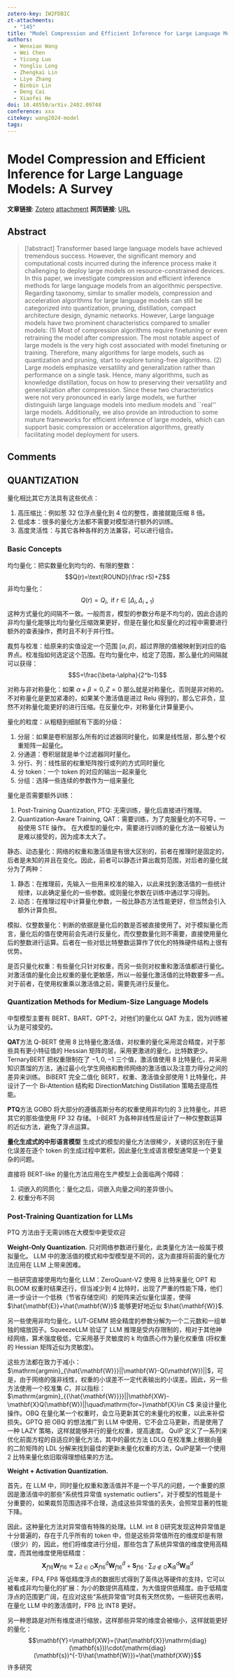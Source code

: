 ```yaml
---
zotero-key: IW2FDBIC
zt-attachments:
  - "145"
title: "Model Compression and Efficient Inference for Large Language Models: A Survey"
authors:
  - Wenxiao Wang
  - Wei Chen
  - Yicong Luo
  - Yongliu Long
  - Zhengkai Lin
  - Liye Zhang
  - Binbin Lin
  - Deng Cai
  - Xiaofei He
doi: 10.48550/arXiv.2402.09748
conference: xxx
citekey: wang2024-model
tags:
---
```

# Model Compression and Efficient Inference for Large Language Models: A Survey

**文章链接**: [Zotero](zotero://select/library/items/IW2FDBIC) [attachment](<file:///home/ilot/Zotero/storage/KV3YSMHP/Wang%20%E7%AD%89%20-%202024%20-%20Model%20Compression%20and%20Efficient%20Inference%20for%20Larg.pdf>)
**网页链接**: [URL](http://arxiv.org/abs/2402.09748)
## Abstract

>[!abstract]
>Transformer based large language models have achieved tremendous success. However, the significant memory and computational costs incurred during the inference process make it challenging to deploy large models on resource-constrained devices. In this paper, we investigate compression and efficient inference methods for large language models from an algorithmic perspective. Regarding taxonomy, similar to smaller models, compression and acceleration algorithms for large language models can still be categorized into quantization, pruning, distillation, compact architecture design, dynamic networks. However, Large language models have two prominent characteristics compared to smaller models: (1) Most of compression algorithms require finetuning or even retraining the model after compression. The most notable aspect of large models is the very high cost associated with model finetuning or training. Therefore, many algorithms for large models, such as quantization and pruning, start to explore tuning-free algorithms. (2) Large models emphasize versatility and generalization rather than performance on a single task. Hence, many algorithms, such as knowledge distillation, focus on how to preserving their versatility and generalization after compression. Since these two characteristics were not very pronounced in early large models, we further distinguish large language models into medium models and ``real'' large models. Additionally, we also provide an introduction to some mature frameworks for efficient inference of large models, which can support basic compression or acceleration algorithms, greatly facilitating model deployment for users.

## Comments


## QUANTIZATION

量化相比其它方法具有这些优点：
1. 高压缩比：例如葱 32 位浮点量化到 4 位的整性，直接就能压缩 8 倍。
2. 低成本：很多的量化方法都不需要对模型进行额外的训练。
3. 高度灵活性：与其它各种各样的方法兼容，可以进行组合。

### Basic Concepts
均匀量化：把实数量化到均匀的、有限的整数：
$$Q(r)=\text{ROUND}(\frac rS)+Z$$
非均匀量化：
$$Q(r)=Q_i,\text{ if }r\in[\Delta_i,\Delta_{i+1})$$
这种方式量化的间隔不一致。一般而言，模型的参数分布是不均匀的，因此合适的非均匀量化能够比均匀量化压缩效果更好，但是在量化和反量化的过程中需要进行额外的查表操作，费时且不利于并行性。

裁剪与校准：给原来的实值设定一个范围 $[\alpha,\beta]$，超过界限的值被映射到对应的临界点。校准指如何选定这个范围。在均匀量化中，给定了范围，那么量化的间隔就可以获得：
$$S=\frac{\beta-\alpha}{2^b-1}$$

对称与非对称量化：如果 $\alpha+\beta=0,Z=0$ 那么就是对称量化，否则是非对称的。不对称量化是更加紧凑的，如果某个激活值是进过 Relu 得到的，那么它非负，显然不对称量化能更好的进行压缩。在反量化中，对称量化计算量更小。

量化的粒度：从粗糙到细腻有下面的分级：
1. 分层：如果是卷积层那么所有的过滤器同时量化，如果是线性层，那么整个权重矩阵一起量化。
2. 分通道：卷积层就是单个过滤器同时量化。
3. 分行、列：线性层的权重矩阵按行或列的方式同时量化
4. 分 token：一个 token 的对应的输出一起来量化
5. 分组：选择一些连续的参数作为一组来量化

量化是否需要额外训练：
1. Post-Training Quantization, PTQ: 无需训练，量化后直接进行推理。
2. Quantization-Aware Training, QAT：需要训练，为了克服量化的不可导，一般使用 STE 操作。
在大模型的量化中，需要进行训练的量化方法一般被认为是难以接受的，因为成本太大了。

静态、动态量化：网络的权重和激活值是有很大区别的，前者在推理时是固定的，后者是未知的并且在变化。因此，前者可以静态计算出裁剪范围，对后者的量化就分为了两种：
1. 静态：在推理前，先输入一些用来校准的输入，以此来找到激活值的一些统计规律，以此确定量化的一些参数。或则量化参数在训练中通过学习得到。
2. 动态：在推理过程中计算量化参数，一般比静态方法性能更好，但当然会引入额外计算负担。

模拟、仅整数量化：判断的依据是量化后的数是否被直接使用了。对于模拟量化而言，量化后的值在使用前会先进行反量化，而仅整数量化则不需要，直接使用量化后的整数进行运算。后者在一些对低比特整数运算作了优化的特殊硬件结构上很有优势。

是否只量化权重：有些量化只针对权重，而另一些则对权重和激活值都进行量化。对激活值的量化会比权重的量化更敏感，所以一般量化激活值的比特数要多一点。对于前者，在使用权重乘以激活值之前，需要先进行反量化。

### Quantization Methods for Medium-Size Language Models
中型模型主要有 BERT、BART、GPT-2，对他们的量化以 QAT 为主，因为训练被认为是可接受的。

**QAT**方法
Q-BERT 使用 8 比特量化激活值，对权重的量化采用混合精度，对于那些具有更小特征值的 Hessian 矩阵的层，采用更激进的量化，比特数更少。
TernaryBERT 把权重限制在了 ${-1,0,-1}$ 三个值，激活值使用 8 比特量化，并采用知识蒸馏的方法，通过最小化学生网络和教师网络的激活值以及注意力得分之间的差异来训练。
BiBERT 完全二值化 BERT，权重、激活值全部使用 1 比特量化，并设计了一个 Bi-Attention 结构和 DirectionMatching Distillation 策略去提高性能。

**PTQ**方法
GOBO 将大部分的遵循高斯分布的权重使用非均匀的 3 比特量化，并把其它的那些值使用 FP 32 存储。
I-BERT 为各种非线性层设计了一种仅整数运算的近似方法，避免了浮点运算。


**量化生成式的中形语言模型**
生成式的模型的量化方法很稀少，关键的区别在于量化误差在逐个 token 的生成过程中累积，因此量化生成语言模型通常是一个更复杂的问题。

直接将 BERT-like 的量化方法应用在生产模型上会面临两个障碍：
1. 词嵌入的同质化：量化之后，词嵌入向量之间的差异很小。
2. 权重分布不同


### Post-Training Quantization for LLMs

PTQ 方法由于无需训练在大模型中更受欢迎


**Weight-Only Quantization.**
只对网络参数进行量化，此类量化方法一般属于模拟量化。
LLM 中的激活值的模式和中型模型是不同的，这为直接将前面的量化方法应用在 LLM 上带来困难。

一些研究直接使用均匀量化 LLM：ZeroQuant-V2 使用 8 比特来量化 OPT 和 BLOOM 权重时结果还行，但当减少到 4 比特时，出现了严重的性能下降，他们进一步设计一个低秩（节省存储空间）的矩阵来近似量化误差，使得 $\hat{\mathbf{E}}+\hat{\mathbf{W}}$ 能够更好地近似 $\hat{\mathbf{W}}$. 

另一些使用非均匀量化，LUT-GEMM 把全精度的参数分解为一个二元数和一组单独的缩放因子。SqueezeLLM 验证了 LLM 推理是受内存限制的，相对于其他神经网络，算术强度极低，它采用基于灵敏度的 k 均值质心作为量化权重值 (将权重的 Hessian 矩阵近似为灵敏度)。

这些方法都在致力于减小：$\mathrm{argmin}_{\hat{\mathbf{W}}}||\mathbf{W}-Q(\mathbf{W})||$，可是，由于网络的强非线性，权重的小误差不一定代表输出的小误差。因此，另一些方法使用一个校准集 $C$，并以指标：$\mathrm{argmin}_{{\hat{\mathbf{W}}}}||\mathbf{XW}-\mathbf{X}Q(\mathbf{W})||\quad\mathrm{for~}\mathbf{X}\in C$ 来设计量化操作。OBQ 在量化某一个权重时，会立马更新其它的未量化的权重，以此来补偿损失。GPTQ 把 OBQ 的想法推广到 LLM 中使用，它不会立马更新，而是使用了一种 LAZY 策略，这样就能够并行的量化权重，提高速度。 QuIP 定义了一系列来优化前面方程的自适应的量化方法，其中的最优方法 LDLQ 在校准集上根据向量的二阶矩阵的 LDL 分解来找到最佳的更新未量化权重的方法，QuIP是第一个使用 2 比特来量化依旧取得理想结果的方法。

**Weight + Activation Quantization.**

 首先，在 LLM 中，同时量化权重和激活值并不是一个平凡的问题，一个重要的原因是激活值中的那些“系统性异常值 systematic outliers”，对于模型的性能是十分重要的，如果裁剪范围选择不合理，造成这些异常值的丢失，会照常显著的性能下降。

因此，这种量化方法对异常值有特殊的处理。LLM. int 8 ()研究发现这种异常值是十分普遍的，存在于几乎所有的 token 中，但是这些异常值所在的维度却是有限（很少）的，因此，他们将维度进行分组，那些包含了系统异常值的维度使用高精度，而其他维度使用低精度：
$$\mathbf{X}_{f16}\mathbf{W}_{f16}\approx\sum_{\hat{d}\in O}\mathbf{X}_{f16}^{\hat{d}}\mathbf{W}_{f16}^{\hat{d}}+\mathbf{S}_{f16}\cdot\sum_{d\notin O}\mathbf{X}_{i8}^d\mathbf{W}_{i8}^d$$
近年来，FP4, FP8 等低精度浮点的数据形式得到了英伟达等硬件的支持，它可以被看成非均匀量化的扩展：为小的数提供高精度，为大值提供低精度。由于低精度浮点的范围更广阔，在应对这些“系统异常值”时具有天然优势。一些研究也表明，在量化 LLM 中的激活值时，FP8 比 INT8 更好。

另一种思路是对所有维度进行缩放，这样那些异常的维度会被缩小，这样就能更好的量化：
$$\mathbf{Y}=\mathbf{XW}=(\hat{\mathbf{X}}\mathrm{diag}(\mathbf{s}))\cdot(\mathrm{diag}(\mathbf{s})^{-1}\hat{\mathbf{W}})=\hat{\mathbf{XW}}$$
许多研究